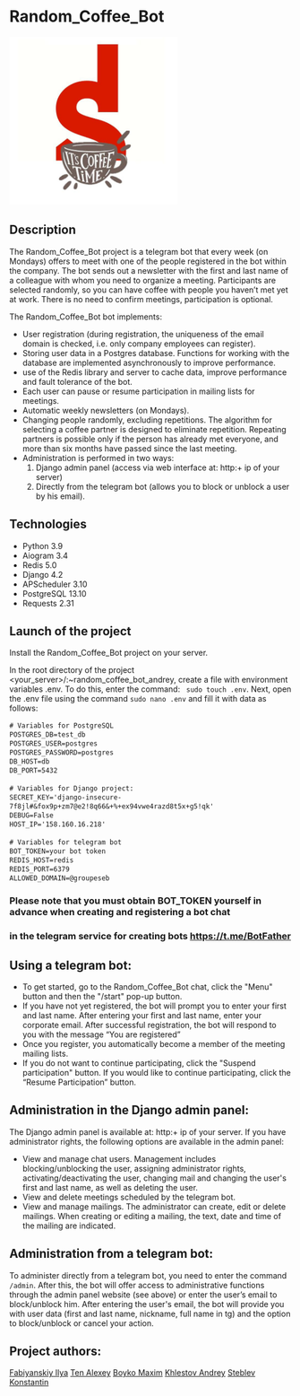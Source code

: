 # Random_Coffee_Bot

<img alt="screenshot" height="300" src="logo.jpg" width="300"/>

## Description
The Random_Coffee_Bot project is a telegram bot that every week (on Mondays) offers to meet with one of the people registered in the bot within the company.
The bot sends out a newsletter with the first and last name of a colleague with whom you need to organize a meeting. Participants are selected randomly, so you can have coffee with people you haven’t met yet at work. There is no need to confirm meetings, participation is optional.

The Random_Coffee_Bot bot implements:
- User registration (during registration, the uniqueness of the email domain is checked, i.e. only company employees can register).
- Storing user data in a Postgres database. Functions for working with the database are implemented asynchronously to improve performance.
- use of the Redis library and server to cache data, improve performance and fault tolerance of the bot.
- Each user can pause or resume participation in mailing lists for meetings.
- Automatic weekly newsletters (on Mondays).
- Changing people randomly, excluding repetitions. The algorithm for selecting a coffee partner is designed to eliminate repetition. Repeating partners is possible only if the person has already met everyone, and more than six months have passed since the last meeting.
- Administration is performed in two ways:
  1. Django admin panel (access via web interface at: http:+ ip of your server)
  2. Directly from the telegram bot (allows you to block or unblock a user by his email).

## Technologies
- Python 3.9
- Aiogram 3.4
- Redis 5.0
- Django 4.2
- APScheduler 3.10
- PostgreSQL 13.10
- Requests 2.31

## Launch of the project
Install the Random_Coffee_Bot project on your server.

In the root directory of the project <your_server>/:~random_coffee_bot_andrey, create a file with environment variables .env.
To do this, enter the command: ``` sudo touch .env```.
Next, open the .env file using the command ```sudo nano .env``` and fill it with data as follows:

```
# Variables for PostgreSQL
POSTGRES_DB=test_db
POSTGRES_USER=postgres
POSTGRES_PASSWORD=postgres
DB_HOST=db
DB_PORT=5432

# Variables for Django project:
SECRET_KEY='django-insecure-7f8jl#&fox9p+zm7@e2!8q66&+%+ex94vwe4razd8t5x+g5!qk'
DEBUG=False
HOST_IP='158.160.16.218'

# Variables for telegram bot
BOT_TOKEN=your bot token
REDIS_HOST=redis
REDIS_PORT=6379
ALLOWED_DOMAIN=@groupeseb
```

### Please note that you must obtain BOT_TOKEN yourself in advance when creating and registering a bot chat
### in the telegram service for creating bots https://t.me/BotFather

## Using a telegram bot:
- To get started, go to the Random_Coffee_Bot chat, click the "Menu" button and then the "/start" pop-up button.
- If you have not yet registered, the bot will prompt you to enter your first and last name. After entering your first and last name, enter your corporate email. After successful registration, the bot will respond to you with the message “You are registered”
- Once you register, you automatically become a member of the meeting mailing lists.
- If you do not want to continue participating, click the "Suspend participation" button. If you would like to continue participating, click the “Resume Participation” button.

## Administration in the Django admin panel:
The Django admin panel is available at: http:+ ip of your server.
If you have administrator rights, the following options are available in the admin panel:
- View and manage chat users. Management includes blocking/unblocking the user, assigning administrator rights, activating/deactivating the user, changing mail and changing the user's first and last name, as well as deleting the user.
- View and delete meetings scheduled by the telegram bot.
- View and manage mailings. The administrator can create, edit or delete mailings. When creating or editing a mailing, the text, date and time of the mailing are indicated.

## Administration from a telegram bot:
To administer directly from a telegram bot, you need to enter the command ```/admin```. After this, the bot will offer access to administrative functions through the admin panel website (see above) or enter the user’s email to block/unblock him.
After entering the user's email, the bot will provide you with user data (first and last name, nickname, full name in tg) and the option to block/unblock or cancel your action.

## Project authors:
[Fabiyanskiy Ilya](https://github.com/fabilya)
[Ten Alexey](https://github.com/aten88)
[Boyko Maxim](https://github.com/Boikomp)
[Khlestov Andrey](https://github.com/AndreyKhlestov)
[Steblev Konstantin](https://github.com/KonstantinSKS)
